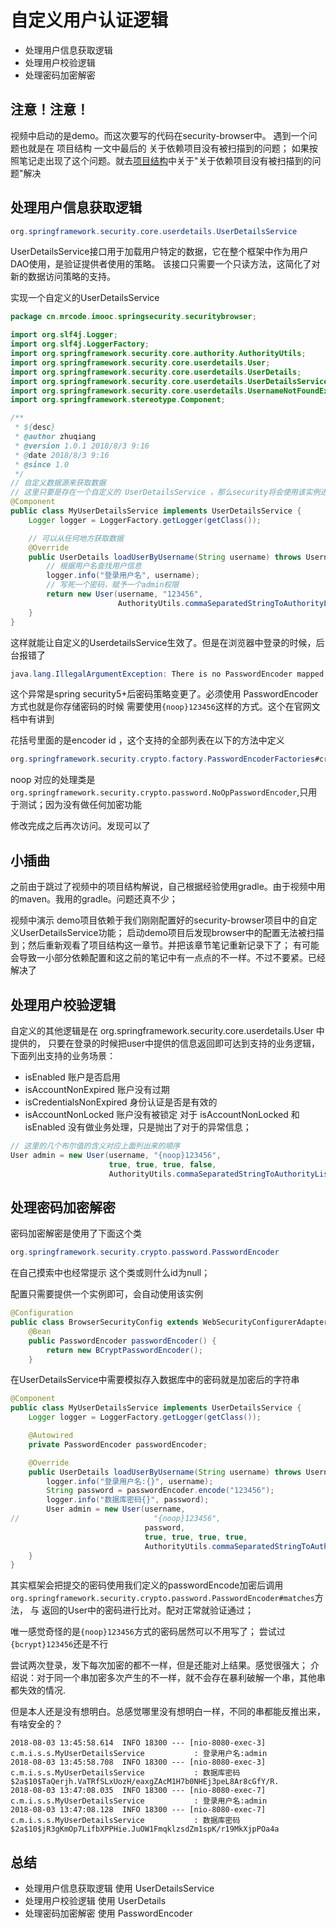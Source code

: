 # 自定义用户认证逻辑

* 处理用户信息获取逻辑
* 处理用户校验逻辑
* 处理密码加密解密

## 注意！注意！
视频中启动的是demo。而这次要写的代码在security-browser中。
遇到一个问题也就是在 项目结构 一文中最后的 关于依赖项目没有被扫描到的问题；
如果按照笔记走出现了这个问题。就去[项目结构](/chapter/imooc/spring_security/start/项目结构.md)中关于"关于依赖项目没有被扫描到的问题"解决

## 处理用户信息获取逻辑

```java
org.springframework.security.core.userdetails.UserDetailsService
```
UserDetailsService接口用于加载用户特定的数据，它在整个框架中作为用户DAO使用，是验证提供者使用的策略。
该接口只需要一个只读方法，这简化了对新的数据访问策略的支持。

实现一个自定义的UserDetailsService

```java
package cn.mrcode.imooc.springsecurity.securitybrowser;

import org.slf4j.Logger;
import org.slf4j.LoggerFactory;
import org.springframework.security.core.authority.AuthorityUtils;
import org.springframework.security.core.userdetails.User;
import org.springframework.security.core.userdetails.UserDetails;
import org.springframework.security.core.userdetails.UserDetailsService;
import org.springframework.security.core.userdetails.UsernameNotFoundException;
import org.springframework.stereotype.Component;

/**
 * ${desc}
 * @author zhuqiang
 * @version 1.0.1 2018/8/3 9:16
 * @date 2018/8/3 9:16
 * @since 1.0
 */
// 自定义数据源来获取数据
// 这里只要是存在一个自定义的 UserDetailsService ，那么security将会使用该实例进行配置
@Component
public class MyUserDetailsService implements UserDetailsService {
    Logger logger = LoggerFactory.getLogger(getClass());

    // 可以从任何地方获取数据
    @Override
    public UserDetails loadUserByUsername(String username) throws UsernameNotFoundException {
        // 根据用户名查找用户信息
        logger.info("登录用户名", username);
        // 写死一个密码，赋予一个admin权限
        return new User(username, "123456",
                        AuthorityUtils.commaSeparatedStringToAuthorityList("admin"));
    }
}
```

这样就能让自定义的UserdetailsService生效了。但是在浏览器中登录的时候，后台报错了
```java
java.lang.IllegalArgumentException: There is no PasswordEncoder mapped for the id "null"
```
这个异常是spring security5+后密码策略变更了。必须使用 PasswordEncoder 方式也就是你存储密码的时候
需要使用`{noop}123456`这样的方式。这个在官网文档中有讲到

花括号里面的是encoder id ，这个支持的全部列表在以下的方法中定义
```java
org.springframework.security.crypto.factory.PasswordEncoderFactories#createDelegatingPasswordEncoder
```

noop 对应的处理类是`org.springframework.security.crypto.password.NoOpPasswordEncoder`,只用于测试；因为没有做任何加密功能

修改完成之后再次访问。发现可以了

## 小插曲
之前由于跳过了视频中的项目结构解说，自己根据经验使用gradle。由于视频中用的maven。我用的gradle。问题还真不少；

视频中演示 demo项目依赖于我们刚刚配置好的security-browser项目中的自定义UserDetailsService功能；
启动demo项目后发现browser中的配置无法被扫描到；然后重新观看了项目结构这一章节。并把该章节笔记重新记录下了；
有可能会导致一小部分依赖配置和这之前的笔记中有一点点的不一样。不过不要紧。已经解决了


## 处理用户校验逻辑
自定义的其他逻辑是在 org.springframework.security.core.userdetails.User 中提供的，
只要在登录的时候把user中提供的信息返回即可达到支持的业务逻辑，下面列出支持的业务场景：

* isEnabled 账户是否启用
* isAccountNonExpired 账户没有过期
* isCredentialsNonExpired 身份认证是否是有效的
* isAccountNonLocked 账户没有被锁定
对于 isAccountNonLocked 和 isEnabled 没有做业务处理，只是抛出了对于的异常信息；

```java
// 这里的几个布尔值的含义对应上面列出来的顺序
User admin = new User(username, "{noop}123456",
                      true, true, true, false,
                      AuthorityUtils.commaSeparatedStringToAuthorityList("admin"));
```

## 处理密码加密解密
密码加密解密是使用了下面这个类
```java
org.springframework.security.crypto.password.PasswordEncoder
```

在自己摸索中也经常提示 这个类或则什么id为null；

配置只需要提供一个实例即可，会自动使用该实例

```java
@Configuration
public class BrowserSecurityConfig extends WebSecurityConfigurerAdapter {
    @Bean
    public PasswordEncoder passwordEncoder() {
        return new BCryptPasswordEncoder();
    }
```

在UserDetailsService中需要模拟存入数据库中的密码就是加密后的字符串

```java
@Component
public class MyUserDetailsService implements UserDetailsService {
    Logger logger = LoggerFactory.getLogger(getClass());

    @Autowired
    private PasswordEncoder passwordEncoder;

    @Override
    public UserDetails loadUserByUsername(String username) throws UsernameNotFoundException {
        logger.info("登录用户名:{}", username);
        String password = passwordEncoder.encode("123456");
        logger.info("数据库密码{}", password);
        User admin = new User(username,
//                              "{noop}123456",
                              password,
                              true, true, true, true,
                              AuthorityUtils.commaSeparatedStringToAuthorityList("admin"));
    }
}
```

其实框架会把提交的密码使用我们定义的passwordEncode加密后调用  `org.springframework.security.crypto.password.PasswordEncoder#matches`方法，
与 返回的User中的密码进行比对。配对正常就验证通过；

唯一感觉奇怪的是`{noop}123456`方式的密码居然可以不用写了；
尝试过`{bcrypt}123456`还是不行

尝试两次登录，发下每次加密的都不一样，但是还能对上结果。感觉很强大；
介绍说：对于同一个串加密多次产生的不一样，就不会存在暴利破解一个串，其他串都失效的情况.

但是本人还是没有想明白。总感觉哪里没有想明白一样，不同的串都能反推出来，有啥安全的？
```
2018-08-03 13:45:58.614  INFO 18300 --- [nio-8080-exec-3] c.m.i.s.s.MyUserDetailsService           : 登录用户名:admin
2018-08-03 13:45:58.708  INFO 18300 --- [nio-8080-exec-3] c.m.i.s.s.MyUserDetailsService           : 数据库密码$2a$10$TaQerjh.VaTRfSLxUozH/eaxgZAcM1H7b0NHEj3peL8Ar8cGfY/R.
2018-08-03 13:47:08.035  INFO 18300 --- [nio-8080-exec-7] c.m.i.s.s.MyUserDetailsService           : 登录用户名:admin
2018-08-03 13:47:08.128  INFO 18300 --- [nio-8080-exec-7] c.m.i.s.s.MyUserDetailsService           : 数据库密码$2a$10$jR3gKmOp7LifbXPPHie.JuOW1FmqklzsdZm1spK/r19MkXjpPOa4a
```


## 总结

* 处理用户信息获取逻辑  使用 UserDetailsService
* 处理用户校验逻辑     使用 UserDetails
* 处理密码加密解密   使用 PasswordEncoder
